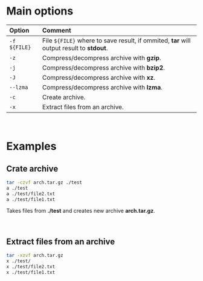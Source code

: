 # Main options
|Option|Comment|
|:-----|:------|
|``-f ${FILE}``|File ``${FILE}`` where to save result, if ommited, **tar** will output result to **stdout**.|
|``-z``|Compress/decompress archive with **gzip**.|
|``-j``|Compress/decompress  archive with **bzip2**.|
|``-J``|Compress/decompress  archive with **xz**.|
|``--lzma``|Compress/decompress  archive with **lzma**.|
|``-c``|Create archive.|
|``-x``|Extract files from an archive.|

<br>

# Examples
## Crate archive
```bash
tar -czvf arch.tar.gz ./test
a ./test
a ./test/file2.txt
a ./test/file1.txt
```

Takes files from **./test** and creates new archive **arch.tar.gz**.

<br>

## Extract files from an archive
```bash
tar -xzvf arch.tar.gz
x ./test/
x ./test/file2.txt
x ./test/file1.txt
```
